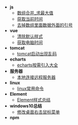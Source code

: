 * **js**
  * [数组合并_求最大值](知识总结/js/数组合并_求最大值.md)
  * [获取当前时间](知识总结/js/获取当前时间.md)
  * [去掉数组里面数据外面的引号](知识总结/js/去掉数组里面数据外面的引号.md)
* **vue**
  * [清除默认样式](知识总结/vue/清除默认样式.md)
  * [获取电脑时间](知识总结/vue/获取电脑时间.md)
* **tomcat**
  * [tomcat启动出现乱码](知识总结/tomcat/tomcat启动出现乱码.md)
* **echarts**
  * [echarts按需引入大全](知识总结/echarts/echarts按需引入大全)
* **服务器**
  * [本地连接远程服务器](知识总结/服务器/本地连接远程服务器.md)
* **linux**
  * [linux常用命令](知识总结/linux/linux常用命令.md)
* **Element**
  * [Element样式总结](知识总结/Element/Element样式总结.md)
* **windows10总结**
  * [修改桌面右击鼠标菜单](知识总结/windows10使用/修改桌面右击鼠标菜单.md)
* **npm**